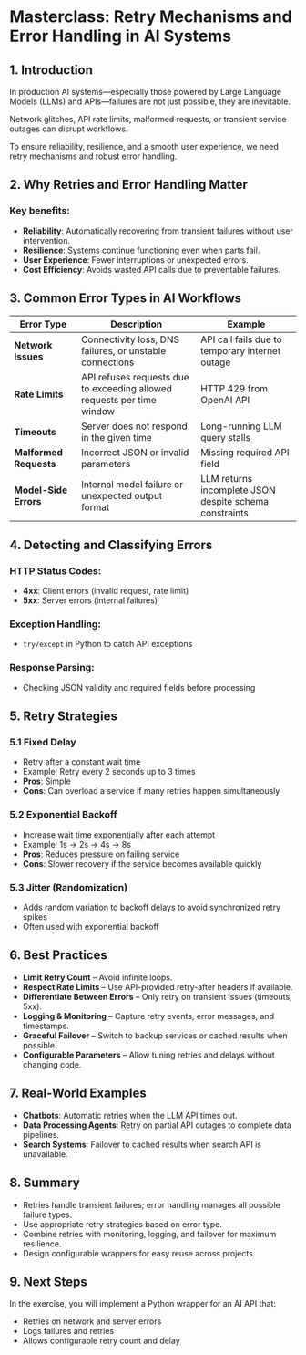 # Masterclass: Retry Mechanisms and Error Handling in AI Systems

## 1. Introduction

In production AI systems—especially those powered by Large Language Models (LLMs) and APIs—failures are not just possible, they are inevitable.

Network glitches, API rate limits, malformed requests, or transient service outages can disrupt workflows.

To ensure reliability, resilience, and a smooth user experience, we need retry mechanisms and robust error handling.

## 2. Why Retries and Error Handling Matter

### Key benefits:

- **Reliability**: Automatically recovering from transient failures without user intervention.
- **Resilience**: Systems continue functioning even when parts fail.
- **User Experience**: Fewer interruptions or unexpected errors.
- **Cost Efficiency**: Avoids wasted API calls due to preventable failures.

## 3. Common Error Types in AI Workflows

| Error Type | Description | Example |
|------------|-------------|---------|
| **Network Issues** | Connectivity loss, DNS failures, or unstable connections | API call fails due to temporary internet outage |
| **Rate Limits** | API refuses requests due to exceeding allowed requests per time window | HTTP 429 from OpenAI API |
| **Timeouts** | Server does not respond in the given time | Long-running LLM query stalls |
| **Malformed Requests** | Incorrect JSON or invalid parameters | Missing required API field |
| **Model-Side Errors** | Internal model failure or unexpected output format | LLM returns incomplete JSON despite schema constraints |

## 4. Detecting and Classifying Errors

### HTTP Status Codes:

- **4xx**: Client errors (invalid request, rate limit)
- **5xx**: Server errors (internal failures)

### Exception Handling:

- `try/except` in Python to catch API exceptions

### Response Parsing:

- Checking JSON validity and required fields before processing

## 5. Retry Strategies

### 5.1 Fixed Delay

- Retry after a constant wait time
- Example: Retry every 2 seconds up to 3 times
- **Pros**: Simple
- **Cons**: Can overload a service if many retries happen simultaneously

### 5.2 Exponential Backoff

- Increase wait time exponentially after each attempt
- Example: 1s → 2s → 4s → 8s
- **Pros**: Reduces pressure on failing service
- **Cons**: Slower recovery if the service becomes available quickly

### 5.3 Jitter (Randomization)

- Adds random variation to backoff delays to avoid synchronized retry spikes
- Often used with exponential backoff

## 6. Best Practices

- **Limit Retry Count** – Avoid infinite loops.
- **Respect Rate Limits** – Use API-provided retry-after headers if available.
- **Differentiate Between Errors** – Only retry on transient issues (timeouts, 5xx).
- **Logging & Monitoring** – Capture retry events, error messages, and timestamps.
- **Graceful Failover** – Switch to backup services or cached results when possible.
- **Configurable Parameters** – Allow tuning retries and delays without changing code.

## 7. Real-World Examples

- **Chatbots**: Automatic retries when the LLM API times out.
- **Data Processing Agents**: Retry on partial API outages to complete data pipelines.
- **Search Systems**: Failover to cached results when search API is unavailable.

## 8. Summary

- Retries handle transient failures; error handling manages all possible failure types.
- Use appropriate retry strategies based on error type.
- Combine retries with monitoring, logging, and failover for maximum resilience.
- Design configurable wrappers for easy reuse across projects.

## 9. Next Steps

In the exercise, you will implement a Python wrapper for an AI API that:

- Retries on network and server errors
- Logs failures and retries
- Allows configurable retry count and delay 